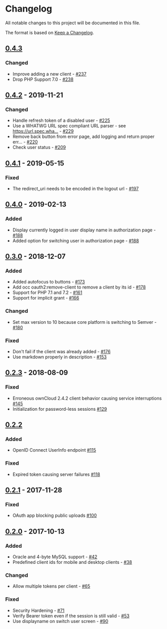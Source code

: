 # Changelog

All notable changes to this project will be documented in this file.

The format is based on [Keep a Changelog](http://keepachangelog.com/en/1.0.0/).

## [0.4.3]

### Changed

- Improve adding a new client - [#237](https://github.com/owncloud/oauth2/issues/237)
- Drop PHP Support 7.0 - [#238](https://github.com/owncloud/oauth2/issues/238)

## [0.4.2] - 2019-11-21

### Changed

- Handle refresh token of a disabled user - [#225](https://github.com/owncloud/oauth2/issues/225)
- Use a WHATWG URL spec compliant URL parser - see https://url.spec.wha… - [#229](https://github.com/owncloud/oauth2/issues/229)
- Remove back button from error page, add logging and return proper err… - [#220](https://github.com/owncloud/oauth2/issues/220)
- Check user status - [#209](https://github.com/owncloud/oauth2/issues/209)

## [0.4.1] - 2019-05-15

### Fixed

- The redirect_uri needs to be encoded in the logout url - [#197](https://github.com/owncloud/oauth2/issues/197)

## [0.4.0] - 2019-02-13

### Added

- Display currently logged in user display name in authorization page - [#188](https://github.com/owncloud/oauth2/issues/188)
- Added option for switching user in authorization page - [#188](https://github.com/owncloud/oauth2/issues/188)

## [0.3.0] - 2018-12-07

### Added

- Added autofocus to buttons - [#173](https://github.com/owncloud/oauth2/issues/173)
- Add occ oauth2:remove-client to remove a client by its id - [#178](https://github.com/owncloud/oauth2/issues/178)
- Support for PHP 7.1 and 7.2 - [#161](https://github.com/owncloud/oauth2/issues/161)
- Support for implicit grant - [#166](https://github.com/owncloud/oauth2/issues/166)

### Changed

- Set max version to 10 because core platform is switching to Semver - [#180](https://github.com/owncloud/oauth2/issues/180)

### Fixed

- Don't fail if the client was already added - [#176](https://github.com/owncloud/oauth2/issues/176)
- Use markdown properly in description - [#153](https://github.com/owncloud/oauth2/issues/153)

## [0.2.3] - 2018-08-09

### Fixed

- Erroneous ownCloud 2.4.2 client behavior causing service interruptions [#145](https://github.com/owncloud/oauth2/pull/145)
- Initialization for password-less sessions [#129](https://github.com/owncloud/oauth2/pull/129)

## [0.2.2]

### Added

- OpenID Connect UserInfo endpoint [#115](https://github.com/owncloud/oauth2/pull/115)

### Fixed

- Expired token causing server failures  [#118](https://github.com/owncloud/oauth2/pull/118)

## [0.2.1] - 2017-11-28

### Fixed

- OAuth app blocking public uploads [#100](https://github.com/owncloud/oauth2/pull/100)

## [0.2.0] - 2017-10-13

### Added

- Oracle and 4-byte MySQL support - [#42](https://github.com/owncloud/oauth2/pull/42)
- Predefined client ids for mobile and desktop clients - [#38](https://github.com/owncloud/oauth2/pull/38)

### Changed

- Allow multiple tokens per client - [#65](https://github.com/owncloud/oauth2/pull/65)

### Fixed

- Security Hardening - [#71](https://github.com/owncloud/oauth2/pull/71)
- Verify Bearer token even if the session is still valid - [#53](https://github.com/owncloud/oauth2/pull/53)
- Use displayname on switch user screen - [#90](https://github.com/owncloud/oauth2/pull/90)

[Unreleased]: https://github.com/owncloud/oauth2/compare/v0.4.3...master
[0.4.3]: https://github.com/owncloud/oauth2/compare/v0.4.2...v0.4.3
[0.4.2]: https://github.com/owncloud/oauth2/compare/v0.4.1...v0.4.2
[0.4.1]: https://github.com/owncloud/oauth2/compare/v0.4.0...v0.4.1
[0.4.0]: https://github.com/owncloud/oauth2/compare/v0.3.0...v0.4.0
[0.3.0]: https://github.com/owncloud/oauth2/compare/v0.2.3...v0.3.0
[0.2.3]: https://github.com/owncloud/oauth2/compare/v0.2.2...v0.2.3
[0.2.2]: https://github.com/owncloud/oauth2/compare/v0.2.1...v0.2.2
[0.2.1]: https://github.com/owncloud/oauth2/compare/v0.2.0...v0.2.1
[0.2.0]: https://github.com/owncloud/oauth2/compare/v0.1.0...v0.2.0

